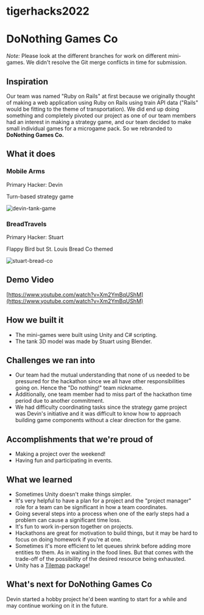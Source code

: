 # tigerhacks2022
# DoNothing Games Co

*Note:* Please look at the different branches for work on different mini-games. We didn't resolve the Git merge conflicts in time for submission.

## Inspiration
Our team was named "Ruby on Rails" at first because we originally thought of making a web application using Ruby on Rails using train API data ("Rails" would be fitting to the theme of transportation).
We did end up doing something and completely pivoted our project as one of our team members had an interest in making a strategy game, and our team decided to make small individual games for a microgame pack. So we rebranded to **DoNothing Games Co.**

## What it does
### Mobile Arms
Primary Hacker: Devin

Turn-based strategy game

![devin-tank-game](https://user-images.githubusercontent.com/55419983/200183246-81991bfc-623f-4d58-b980-26465876234d.png)

### BreadTravels
Primary Hacker: Stuart

Flappy Bird but St. Louis Bread Co themed

![stuart-bread-co](https://user-images.githubusercontent.com/55419983/200183259-ad02b3fc-167b-4225-8c3b-9de4f9715739.png)

## Demo Video
[https://www.youtube.com/watch?v=Xm2YmBqUShM](https://www.youtube.com/watch?v=Xm2YmBqUShM)

## How we built it
- The mini-games were built using Unity and C# scripting.
- The tank 3D model was made by Stuart using Blender.

## Challenges we ran into
- Our team had the mutual understanding that none of us needed to be pressured for the hackathon since we all have other responsibilities going on. Hence the "Do nothing!" team nickname. 
- Additionally, one team member had to miss part of the hackathon time period due to another commitment.
- We had difficulty coordinating tasks since the strategy game project was Devin's initiative and it was difficult to know how to approach building game components without a clear direction for the game.

## Accomplishments that we're proud of
- Making a project over the weekend! 
- Having fun and participating in events.

## What we learned
- Sometimes Unity doesn't make things simpler. 
- It's very helpful to have a plan for a project and the "project manager" role for a team can be significant in how a team coordinates.
- Going several steps into a process when one of the early steps had a problem can cause a significant time loss.
- It's fun to work in-person together on projects.
- Hackathons are great for motivation to build things, but it may be hard to focus on doing homework if you're at one.
- Sometimes it's more efficient to let queues shrink before adding more entities to them. As in waiting in the food lines. But that comes with the trade-off of the possibility of the desired resource being exhausted.
- Unity has a [Tilemap](https://docs.unity3d.com/Manual/class-Tilemap.html) package!

## What's next for DoNothing Games Co
Devin started a hobby project he'd been wanting to start for a while and may continue working on it in the future.
